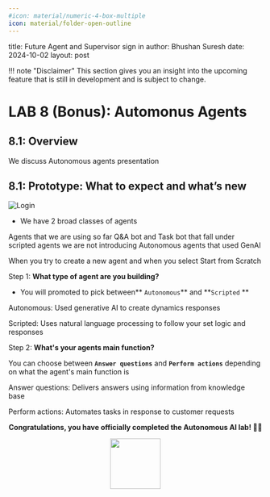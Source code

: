 ```yaml
---
#icon: material/numeric-4-box-multiple
icon: material/folder-open-outline
---
```


title: Future Agent and Supervisor sign in
author: Bhushan Suresh 
date: 2024-10-02
layout: post

<!-- md:option type:warning -->
!!! note "Disclaimer"
    This section gives you an insight into the upcoming feature that is still in development and is subject to change. 

# LAB 8 (Bonus): Automonus Agents  

## 8.1: Overview

We discuss Autonomous agents presentation 


## 8.1: Prototype: What to expect and what’s new

 ![Login](../images/AI/1.gif)

- We have 2 broad classes of agents 

Agents that we are using so far Q&A bot and Task bot that fall under scripted agents we are not introducing Autonomous agents that used GenAI 

When you try to create a new agent and when you select Start from Scratch 


Step 1: **What type of agent are you building?**

- You will promoted to pick between** `Autonomous`** and **`Scripted` **

Autonomous: Used generative AI to create dynamics responses 

Scripted: Uses natural language processing to follow your set logic and responses 


Step 2: **What's your agents main function?**

You can choose between **`Answer questions`** and **`Perform actions`** depending on what the agent's main function is 

Answer questions: Delivers answers using information from knowledge base 

Perform actions: Automates tasks in response to customer requests 



<p style="text-align:center"><strong>Congratulations, you have officially completed the Autonomous AI lab! 🎉🎉 </strong></p>
		
<p style="text-align:center;"><img src="../images/webex-new-logo1.png" width="100"></p>
